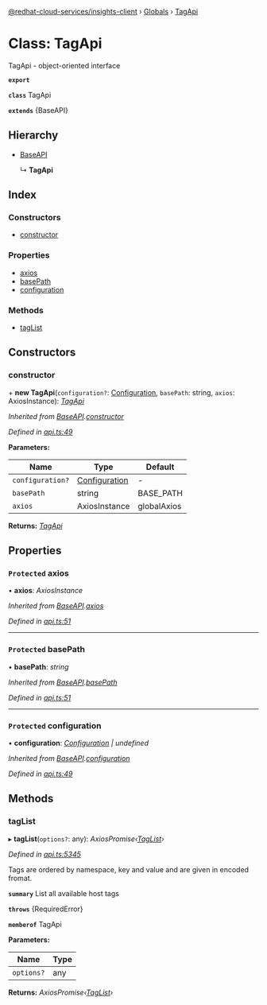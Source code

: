 [@redhat-cloud-services/insights-client](../README.md) › [Globals](../globals.md) › [TagApi](tagapi.md)

# Class: TagApi

TagApi - object-oriented interface

**`export`** 

**`class`** TagApi

**`extends`** {BaseAPI}

## Hierarchy

* [BaseAPI](baseapi.md)

  ↳ **TagApi**

## Index

### Constructors

* [constructor](tagapi.md#constructor)

### Properties

* [axios](tagapi.md#protected-axios)
* [basePath](tagapi.md#protected-basepath)
* [configuration](tagapi.md#protected-configuration)

### Methods

* [tagList](tagapi.md#taglist)

## Constructors

###  constructor

\+ **new TagApi**(`configuration?`: [Configuration](configuration.md), `basePath`: string, `axios`: AxiosInstance): *[TagApi](tagapi.md)*

*Inherited from [BaseAPI](baseapi.md).[constructor](baseapi.md#constructor)*

*Defined in [api.ts:49](https://github.com/RedHatInsights/javascript-clients/blob/master/packages/insights/api.ts#L49)*

**Parameters:**

Name | Type | Default |
------ | ------ | ------ |
`configuration?` | [Configuration](configuration.md) | - |
`basePath` | string |  BASE_PATH |
`axios` | AxiosInstance |  globalAxios |

**Returns:** *[TagApi](tagapi.md)*

## Properties

### `Protected` axios

• **axios**: *AxiosInstance*

*Inherited from [BaseAPI](baseapi.md).[axios](baseapi.md#protected-axios)*

*Defined in [api.ts:51](https://github.com/RedHatInsights/javascript-clients/blob/master/packages/insights/api.ts#L51)*

___

### `Protected` basePath

• **basePath**: *string*

*Inherited from [BaseAPI](baseapi.md).[basePath](baseapi.md#protected-basepath)*

*Defined in [api.ts:51](https://github.com/RedHatInsights/javascript-clients/blob/master/packages/insights/api.ts#L51)*

___

### `Protected` configuration

• **configuration**: *[Configuration](configuration.md) | undefined*

*Inherited from [BaseAPI](baseapi.md).[configuration](baseapi.md#protected-configuration)*

*Defined in [api.ts:49](https://github.com/RedHatInsights/javascript-clients/blob/master/packages/insights/api.ts#L49)*

## Methods

###  tagList

▸ **tagList**(`options?`: any): *AxiosPromise‹[TagList](../interfaces/taglist.md)›*

*Defined in [api.ts:5345](https://github.com/RedHatInsights/javascript-clients/blob/master/packages/insights/api.ts#L5345)*

Tags are ordered by namespace, key and value and are given in encoded fromat.

**`summary`** List all available host tags

**`throws`** {RequiredError}

**`memberof`** TagApi

**Parameters:**

Name | Type |
------ | ------ |
`options?` | any |

**Returns:** *AxiosPromise‹[TagList](../interfaces/taglist.md)›*

